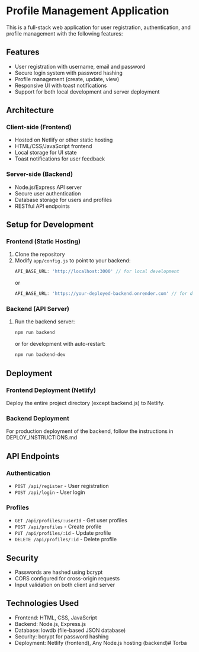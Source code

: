 # Profile Management Application

This is a full-stack web application for user registration, authentication, and profile management with the following features:

## Features
- User registration with username, email and password
- Secure login system with password hashing
- Profile management (create, update, view)
- Responsive UI with toast notifications
- Support for both local development and server deployment

## Architecture

### Client-side (Frontend)
- Hosted on Netlify or other static hosting
- HTML/CSS/JavaScript frontend
- Local storage for UI state
- Toast notifications for user feedback

### Server-side (Backend)
- Node.js/Express API server
- Secure user authentication
- Database storage for users and profiles
- RESTful API endpoints

## Setup for Development

### Frontend (Static Hosting)
1. Clone the repository
2. Modify `app/config.js` to point to your backend:
   ```javascript
   API_BASE_URL: 'http://localhost:3000' // for local development
   ```
   or
   ```javascript
   API_BASE_URL: 'https://your-deployed-backend.onrender.com' // for deployed backend
   ```

### Backend (API Server)
1. Run the backend server:
   ```bash
   npm run backend
   ```
   or for development with auto-restart:
   ```bash
   npm run backend-dev
   ```

## Deployment

### Frontend Deployment (Netlify)
Deploy the entire project directory (except backend.js) to Netlify.

### Backend Deployment
For production deployment of the backend, follow the instructions in DEPLOY_INSTRUCTIONS.md

## API Endpoints

### Authentication
- `POST /api/register` - User registration
- `POST /api/login` - User login

### Profiles
- `GET /api/profiles/:userId` - Get user profiles
- `POST /api/profiles` - Create profile
- `PUT /api/profiles/:id` - Update profile
- `DELETE /api/profiles/:id` - Delete profile

## Security
- Passwords are hashed using bcrypt
- CORS configured for cross-origin requests
- Input validation on both client and server

## Technologies Used
- Frontend: HTML, CSS, JavaScript
- Backend: Node.js, Express.js
- Database: lowdb (file-based JSON database)
- Security: bcrypt for password hashing
- Deployment: Netlify (frontend), Any Node.js hosting (backend)#   T o r b a  
 